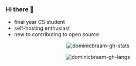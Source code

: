 ### Hi there 👋

<!--
**dominicbraam/dominicbraam** is a ✨ _special_ ✨ repository because its `README.md` (this file) appears on your GitHub profile.

Here are some ideas to get you started:

- 🔭 I’m currently working on ...
- 🌱 I’m currently learning ...
- 👯 I’m looking to collaborate on ...
- 🤔 I’m looking for help with ...
- 💬 Ask me about ...
- 📫 How to reach me: ...
- 😄 Pronouns: ...
- ⚡ Fun fact: ...
-->

- final year CS student
- self-hosting enthusiast
- new to contributing to open source

<p align="center">  
<img src="https://github-readme-stats-git-masterrstaa-rickstaa.vercel.app/api?username=dominicbraam&theme=onedark&count_private=true" alt="dominicbraam-gh-stats">
</p>

<p align="center">
<img src="https://github-readme-stats-git-masterrstaa-rickstaa.vercel.app/api/top-langs/?username=dominicbraam&layout=compact&theme=onedark" alt="dominicbraam-gh-langs">
</p>
